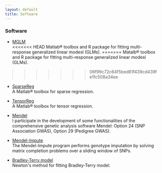 ```yaml
---
layout: default
title: Software
---
```


### Software

* [MGLM](./softwares/mglm/)  
<<<<<<< HEAD
Matlab® toolbox and R package for fitting multi-response generalized linear modesl (GLMs).
=======
Matalb® toolbox and R package for fitting multi-response generalized linear modesl (GLMs).
>>>>>>> 06f99c72c64f5bed81f439cd439fe1fc508a34ee

* [SparseReg](./softwares/sparsereg/)  
A Matlab® toolbox for sparse regression.

* [TensorReg](./softwares/tensorreg/)  
A Matlab® toolbox for tensor regression.

* [Mendel](http://www.genetics.ucla.edu/software/)  
I participate in the development of some functionalities of the comprehensive genetic analysis software Mendel: Option 24 (SNP Association GWAS), Option 29 (Pedigree GWAS).

* [Mendel-Impute](http://www.genetics.ucla.edu/software/)    
The Mendel-Impute program performs genotype imputation by solving matrix completion problems over a sliding window of SNPs.

* [Bradley-Terry model](./softwares/bradleyterry/)  
Newton's method for fitting Bradley-Terry model.
